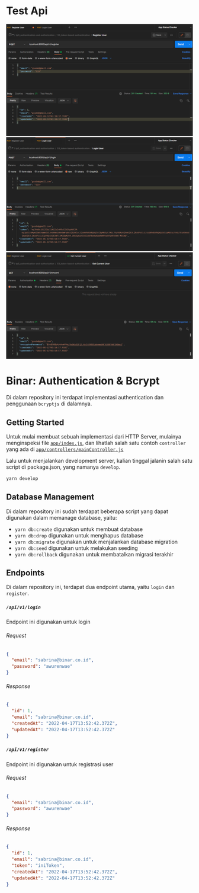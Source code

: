# Test Api
![register](public/image/Screenshot%202022-05-12%20111030.png)
![login and get token](public/image/Screenshot%202022-05-12%20111054.png)
![whoami](public/image/Screenshot%202022-05-12%20111132.png)

# Binar: Authentication & Bcrypt

Di dalam repository ini terdapat implementasi authentication dan penggunaan `bcryptjs` di dalamnya.

## Getting Started

Untuk mulai membuat sebuah implementasi dari HTTP Server, mulainya menginspeksi file [`app/index.js`](./app/index.js), dan lihatlah salah satu contoh `controller` yang ada di [`app/controllers/mainController.js`](./app/controllers/mainController.js)

Lalu untuk menjalankan development server, kalian tinggal jalanin salah satu script di package.json, yang namanya `develop`.

```sh
yarn develop
```

## Database Management

Di dalam repository ini sudah terdapat beberapa script yang dapat digunakan dalam memanage database, yaitu:

- `yarn db:create` digunakan untuk membuat database
- `yarn db:drop` digunakan untuk menghapus database
- `yarn db:migrate` digunakan untuk menjalankan database migration
- `yarn db:seed` digunakan untuk melakukan seeding
- `yarn db:rollback` digunakan untuk membatalkan migrasi terakhir

## Endpoints

Di dalam repository ini, terdapat dua endpoint utama, yaitu `login` dan `register`.

##### `/api/v1/login`

Endpoint ini digunakan untuk login

###### Request

```json
{
  "email": "sabrina@binar.co.id",
  "password": "awurenwae"
}
```

###### Response

```json
{
  "id": 1,
  "email": "sabrina@binar.co.id",
  "createdAt": "2022-04-17T13:52:42.372Z",
  "updatedAt": "2022-04-17T13:52:42.372Z"
}
```

##### `/api/v1/register`

Endpoint ini digunakan untuk registrasi user

###### Request

```json
{
  "email": "sabrina@binar.co.id",
  "password": "awurenwae"
}
```

###### Response

```json
{
  "id": 1,
  "email": "sabrina@binar.co.id",
  "token": "iniToken",
  "createdAt": "2022-04-17T13:52:42.372Z",
  "updatedAt": "2022-04-17T13:52:42.372Z"
}
```
